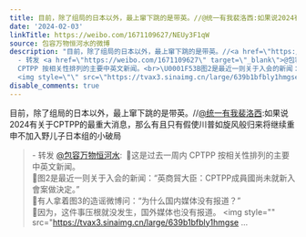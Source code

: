 ```yaml
---
title: 目前，除了组局的日本以外，最上窜下跳的是带英。//@统一有我裴洛西:如果说2024有关于CPTPP的最重大消息，那么有且只有假使川普如旋风般归来将继续重申不加入野...
date: '2024-02-03'
linkTitle: https://weibo.com/1671109627/NEUy3F1qW
source: 包容万物恒河水的微博
description: "目前，除了组局的日本以外，最上窜下跳的是带英。//<a href=\"https://weibo.com/n/%E7%BB%9F%E4%B8%80%E6%9C%89%E6%88%91%E8%A3%B4%E6%B4%9B%E8%A5%BF\">@统一有我裴洛西</a>:如果说2024有关于CPTPP的最重大消息，那么有且只有假使川普如旋风般归来将继续重申不加入野儿子日本组的小破局<br><blockquote>
  - 转发 <a href=\"https://weibo.com/1671109627\" target=\"_blank\">@包容万物恒河水</a>: \U0001F53B这是过去一周内
  CPTPP 按相关性排列的主要中英文新闻。<br>\U0001F53B图2是最近一则关于入会的新闻：“英商貿大臣：CPTPP成員國尚未就新入會案做決定。”<br>\U0001F53B有人拿着图3的造谣微博问：“为什么国内媒体没有报道？”<br>\U0001F53B因为，这件事压根就没发生，国外媒体也没有报道。
  <img style=\"\" src=\"https://tvax3.sinaimg.cn/large/639b1bfbly1hmgse ..."
disable_comments: true
---
```

目前，除了组局的日本以外，最上窜下跳的是带英。//<a href="https://weibo.com/n/%E7%BB%9F%E4%B8%80%E6%9C%89%E6%88%91%E8%A3%B4%E6%B4%9B%E8%A5%BF">@统一有我裴洛西</a>:如果说2024有关于CPTPP的最重大消息，那么有且只有假使川普如旋风般归来将继续重申不加入野儿子日本组的小破局<br><blockquote> - 转发 <a href="https://weibo.com/1671109627" target="_blank">@包容万物恒河水</a>: 🔻这是过去一周内 CPTPP 按相关性排列的主要中英文新闻。<br>🔻图2是最近一则关于入会的新闻：“英商貿大臣：CPTPP成員國尚未就新入會案做決定。”<br>🔻有人拿着图3的造谣微博问：“为什么国内媒体没有报道？”<br>🔻因为，这件事压根就没发生，国外媒体也没有报道。 <img style="" src="https://tvax3.sinaimg.cn/large/639b1bfbly1hmgse ...